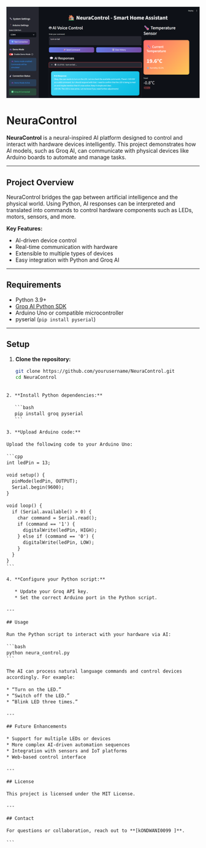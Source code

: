 
![NeuraControl Banner](imgs/banner.png)

# NeuraControl

**NeuraControl** is a neural-inspired AI platform designed to control and interact with hardware devices intelligently. This project demonstrates how AI models, such as Groq AI, can communicate with physical devices like Arduino boards to automate and manage tasks.

---

## Project Overview

NeuraControl bridges the gap between artificial intelligence and the physical world. Using Python, AI responses can be interpreted and translated into commands to control hardware components such as LEDs, motors, sensors, and more.

**Key Features:**
- AI-driven device control
- Real-time communication with hardware
- Extensible to multiple types of devices
- Easy integration with Python and Groq AI

---

## Requirements

- Python 3.9+
- [Groq AI Python SDK](https://pypi.org/project/groq/)
- Arduino Uno or compatible microcontroller
- pyserial (`pip install pyserial`)

---

## Setup

1. **Clone the repository:**
   ```bash
   git clone https://github.com/yourusername/NeuraControl.git
   cd NeuraControl
````

2. **Install Python dependencies:**

   ```bash
   pip install groq pyserial
   ```

3. **Upload Arduino code:**

Upload the following code to your Arduino Uno:

```cpp
int ledPin = 13;

void setup() {
  pinMode(ledPin, OUTPUT);
  Serial.begin(9600);
}

void loop() {
  if (Serial.available() > 0) {
    char command = Serial.read();
    if (command == '1') {
      digitalWrite(ledPin, HIGH);
    } else if (command == '0') {
      digitalWrite(ledPin, LOW);
    }
  }
}
```

4. **Configure your Python script:**

   * Update your Groq API key.
   * Set the correct Arduino port in the Python script.

---

## Usage

Run the Python script to interact with your hardware via AI:

```bash
python neura_control.py
```

The AI can process natural language commands and control devices accordingly. For example:

* “Turn on the LED.”
* “Switch off the LED.”
* “Blink LED three times.”

---

## Future Enhancements

* Support for multiple LEDs or devices
* More complex AI-driven automation sequences
* Integration with sensors and IoT platforms
* Web-based control interface

---

## License

This project is licensed under the MIT License.

---

## Contact

For questions or collaboration, reach out to **[kONDWANI0099 ]**.

```

